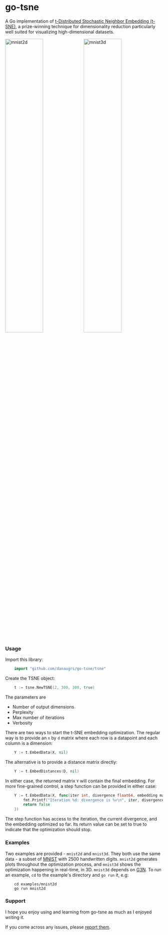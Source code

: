 # go-tsne

A Go implementation of [t-Distributed Stochastic Neighbor Embedding (t-SNE)](https://lvdmaaten.github.io/tsne/), a prize-winning technique for dimensionality reduction particularly well suited for visualizing high-dimensional datasets.

<p float="left">
  <img src="https://github.com/danaugrs/go-tsne/blob/master/examples/mnist2d/mnist2d.gif" alt="mnist2d" width="49%" />
  <img src="https://github.com/danaugrs/go-tsne/blob/master/examples/mnist3d/mnist3d.gif" alt="mnist3d" width="49%" /> 
</p>

### Usage
Import this library:
```Go
    import "github.com/danaugrs/go-tsne/tsne"
```
Create the TSNE object:
```Go
    t := tsne.NewTSNE(2, 300, 300, true)
```
The parameters are
* Number of output dimensions
* Perplexity
* Max number of iterations
* Verbosity

There are two ways to start the t-SNE embedding optimization. The regular way is to provide an `n` by `d` matrix where each row is a datapoint and each column is a dimension:
```Go
    Y := t.EmbedData(X, nil)
```
The alternative is to provide a distance matrix directly:
```Go
    Y := t.EmbedDistances(D, nil)
```
In either case, the returned matrix `Y` will contain the final embedding.
For more fine-grained control, a step function can be provided in either case:
```Go
    Y := t.EmbedData(X, func(iter int, divergence float64, embedding mat.Matrix) bool {
    	fmt.Printf("Iteration %d: divergence is %v\n", iter, divergence)
    	return false
    })
```
The step function has access to the iteration, the current divergence, and the embedding optimized so far. Its return value can be set to true to indicate that the optimization should stop.

### Examples
Two examples are provided - `mnist2d` and `mnist3d`. They both use the same data - a subset of [MNIST](http://yann.lecun.com/exdb/mnist/) with 2500 handwritten digits. `mnist2d` generates plots throughout the optimization process, and `mnist3d` shows the optimization happening in real-time, in 3D. `mnist3d` depends on [G3N](https://github.com/g3n/engine).
To run an example, `cd` to the example's directory and `go run` it, e.g:
```
    cd examples/mnist2d
    go run mnist2d
```

### Support
I hope you enjoy using and learning from go-tsne as much as I enjoyed writing it.

If you come across any issues, please [report them](https://github.com/danaugrs/go-tsne/issues).
